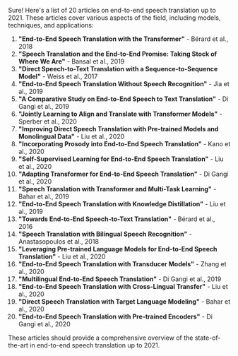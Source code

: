 Sure! Here's a list of 20 articles on end-to-end speech translation up to 2021. These articles cover various aspects of the field, including models, techniques, and applications:

1. **"End-to-End Speech Translation with the Transformer"** - Bérard et al., 2018
2. **"Speech Translation and the End-to-End Promise: Taking Stock of Where We Are"** - Bansal et al., 2019
3. **"Direct Speech-to-Text Translation with a Sequence-to-Sequence Model"** - Weiss et al., 2017
4. **"End-to-End Speech Translation Without Speech Recognition"** - Jia et al., 2019
5. **"A Comparative Study on End-to-End Speech to Text Translation"** - Di Gangi et al., 2019
6. **"Jointly Learning to Align and Translate with Transformer Models"** - Sperber et al., 2020
7. **"Improving Direct Speech Translation with Pre-trained Models and Monolingual Data"** - Liu et al., 2020
8. **"Incorporating Prosody into End-to-End Speech Translation"** - Kano et al., 2020
9. **"Self-Supervised Learning for End-to-End Speech Translation"** - Liu et al., 2020
10. **"Adapting Transformer for End-to-End Speech Translation"** - Di Gangi et al., 2020
11. **"Speech Translation with Transformer and Multi-Task Learning"** - Bahar et al., 2019
12. **"End-to-End Speech Translation with Knowledge Distillation"** - Liu et al., 2019
13. **"Towards End-to-End Speech-to-Text Translation"** - Bérard et al., 2016
14. **"Speech Translation with Bilingual Speech Recognition"** - Anastasopoulos et al., 2018
15. **"Leveraging Pre-trained Language Models for End-to-End Speech Translation"** - Liu et al., 2020
16. **"End-to-End Speech Translation with Transducer Models"** - Zhang et al., 2020
17. **"Multilingual End-to-End Speech Translation"** - Di Gangi et al., 2019
18. **"End-to-End Speech Translation with Cross-Lingual Transfer"** - Liu et al., 2020
19. **"Direct Speech Translation with Target Language Modeling"** - Bahar et al., 2020
20. **"End-to-End Speech Translation with Pre-trained Encoders"** - Di Gangi et al., 2020

These articles should provide a comprehensive overview of the state-of-the-art in end-to-end speech translation up to 2021.